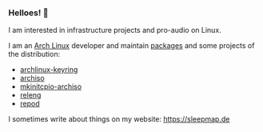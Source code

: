 ### Helloes! 👋

I am interested in infrastructure projects and pro-audio on Linux.

I am an [Arch Linux](https://archlinux.org) developer and maintain
[packages](https://archlinux.org/packages/?sort=&q=&maintainer=dvzrv&flagged=)
and some projects of the distribution:

- [archlinux-keyring](https://gitlab.archlinux.org/archlinux/archlinux-keyring/)
- [archiso](https://gitlab.archlinux.org/archlinux/archiso)
- [mkinitcpio-archiso](https://gitlab.archlinux.org/mkinitcpio/mkinitcpio-archiso)
- [releng](https://gitlab.archlinux.org/archlinux/releng)
- [repod](https://gitlab.archlinux.org/archlinux/repod)

I sometimes write about things on my website: https://sleepmap.de
